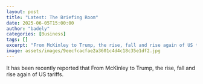 ```yaml
---
layout: post
title: "Latest: The Briefing Room"
date: 2025-06-05T15:00:00
author: "badely"
categories: [Business]
tags: []
excerpt: "From McKinley to Trump, the rise, fall and rise again of US tariffs."
image: assets/images/9eecfcacfae2a3601c4d4c18c35e1df2.jpg
---
```


It has been recently reported that From McKinley to Trump, the rise, fall and rise again of US tariffs.

